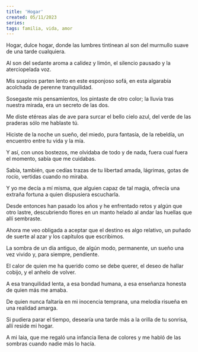 ```yaml
---
title: 'Hogar'
created: 05/11/2023
series:
tags: familia, vida, amor
---
```


Hogar, dulce hogar,
donde las lumbres tintinean
al son del murmullo suave
de una tarde cualquiera.

Al son del sedante aroma
a calidez y limón,
el silencio pausado
y la aterciopelada voz.

Mis suspiros parten lento
en este esponjoso sofá,
en esta algarabía acolchada
de perenne tranquilidad.

Sosegaste mis pensamientos,
los pintaste de otro color;
la lluvia tras nuestra mirada,
era un secreto de las dos.

Me diste etéreas alas de ave
para surcar el bello cielo azul,
del verde de las praderas
sólo me hablaste tú.

Hiciste de la noche un sueño,
del miedo, pura fantasía,
de la rebeldía, un encuentro
entre tu vida y la mía.

Y así, con unos bostezos,
me olvidaba de todo y de nada,
fuera cual fuera el momento,
sabía que me cuidabas.

Sabía, también, que cedías
trazas de tu libertad amada,
lágrimas, gotas de rocío,
vertidas cuando no miraba.

Y yo me decía a mí misma,
que alguien capaz de tal magia,
ofrecía una extraña fortuna
a quien dispusiera escucharla.

Desde entonces han pasado los años
y he enfrentado retos y algún que otro lastre,
descubriendo flores en un manto helado
al andar las huellas que allí sembraste.

Ahora me veo obligada a aceptar
que el destino es algo relativo,
un puñado de suerte al azar
y los capítulos que escribimos.

La sombra de un día antiguo,
de algún modo, permanente,
un sueño una vez vivido
y, para siempre, pendiente.

El calor de quien me ha querido
como se debe querer,
el deseo de hallar cobijo,
y el anhelo de volver.

A esa tranquilidad lenta,
a esa bondad humana,
a esa enseñanza honesta
de quien más me amaba.

De quien nunca faltaría
en mi inocencia temprana,
una melodía risueña
en una realidad amarga.

Si pudiera parar el tiempo,
desearía una tarde más
a la orilla de tu sonrisa,
allí reside mi hogar.


A mi Iaia, que me regaló una infancia llena de colores y me habló de las sombras cuando nadie más lo hacía.
